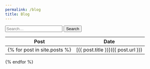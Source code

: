 ```yaml
---
permalink: /blog
title: Blog
---
```


<form method="get" id="search" action="https://duckduckgo.com">
  <input type="hidden" name="sites" value="https://parsiad.ca/blog">
  <input type="text" name="q" placeholder="Search&hellip;" autocomplete="off">
  <button type="submit">Search</button>
</form>

| Post | Date |
|---|---|
{% for post in site.posts %}| [{{ post.title }}]({{ post.url }}) | {{ post.date | date: "%B %d, %Y" }} |
{% endfor %}
